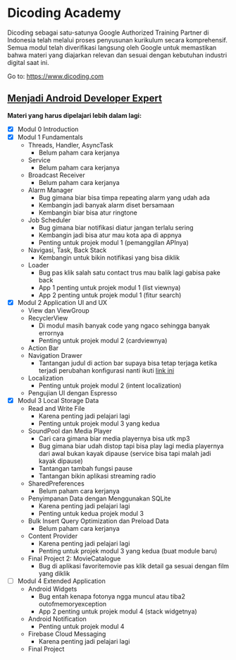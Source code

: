 # Dicoding Academy
Dicoding sebagai satu-satunya Google Authorized Training Partner di Indonesia telah melalui proses penyusunan kurikulum secara komprehensif. Semua modul telah diverifikasi langsung oleh Google untuk memastikan bahwa materi yang diajarkan relevan dan sesuai dengan kebutuhan industri digital saat ini.

Go to: https://www.dicoding.com

## [Menjadi Android Developer Expert](https://www.dicoding.com/academies/14/)

__Materi yang harus dipelajari lebih dalam lagi:__

- [x] Modul 0 Introduction
- [x] Modul 1 Fundamentals
	* Threads, Handler, AsyncTask
		* Belum paham cara kerjanya
	* Service
		* Belum paham cara kerjanya
	* Broadcast Receiver
		* Belum paham cara kerjanya
	* Alarm Manager
		* Bug gimana biar bisa timpa repeating alarm yang udah ada
		* Kembangin jadi banyak alarm diset bersamaan
		* Kembangin biar bisa atur ringtone
	* Job Scheduler
		* Bug gimana biar notifikasi diatur jangan terlalu sering
		* Kembangin jadi bisa atur mau kota apa di appnya
		* Penting untuk projek modul 1 (pemanggilan APInya)
	* Navigasi, Task, Back Stack
		* Kembangin untuk bikin notifikasi yang bisa diklik
	* Loader
		* Bug pas klik salah satu contact trus mau balik lagi gabisa pake back
		* App 1 penting untuk projek modul 1 (list viewnya)
		* App 2 penting untuk projek modul 1 (fitur search)
- [x] Modul 2 Application UI and UX
	* View dan ViewGroup
	* RecyclerView
		* Di modul masih banyak code yang ngaco sehingga banyak errornya
		* Penting untuk projek modul 2 (cardviewnya)
	* Action Bar
	* Navigation Drawer
		* Tantangan judul di action bar supaya bisa tetap terjaga ketika terjadi perubahan konfigurasi nanti ikuti [link ini](https://github.com/dicodingacademy/a14-made-labs2/tree/master/04.Navigation/MyNavigationDrawer)
	* Localization
		* Penting untuk projek modul 2 (intent localization)
	* Pengujian UI dengan Espresso
- [x] Modul 3 Local Storage Data
	* Read and Write File
		* Karena penting jadi pelajari lagi
		* Penting untuk projek modul 3 yang kedua
	* SoundPool dan Media Player
		* Cari cara gimana biar media playernya bisa utk mp3
		* Bug gimana biar udah distop tapi bisa play lagi media playernya dari awal bukan kayak dipause (service bisa tapi malah jadi kayak dipause)
		* Tantangan tambah fungsi pause
		* Tantangan bikin aplikasi streaming radio
	* SharedPreferences
		* Belum paham cara kerjanya
	* Penyimpanan Data dengan Menggunakan SQLite
		* Karena penting jadi pelajari lagi
		* Penting untuk kedua projek modul 3
	* Bulk Insert Query Optimization dan Preload Data
		* Belum paham cara kerjanya
	* Content Provider
		* Karena penting jadi pelajari lagi
		* Penting untuk projek modul 3 yang kedua (buat module baru)
	* Final Project 2: MovieCatalogue
		* Bug di aplikasi favoritemovie pas klik detail ga sesuai dengan film yang diklik
- [ ] Modul 4 Extended Application
	* Android Widgets
		* Bug entah kenapa fotonya ngga muncul atau tiba2 outofmemoryexception
		* App 2 penting untuk projek modul 4 (stack widgetnya)
	* Android Notification
		* Penting untuk projek modul 4
	* Firebase Cloud Messaging
		* Karena penting jadi pelajari lagi
	* Final Project